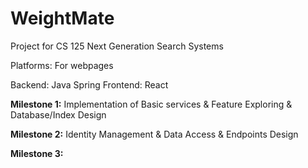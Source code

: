 # WeightMate
Project for CS 125 Next Generation Search Systems

Platforms: For webpages

Backend: Java Spring
Frontend: React

<strong>Milestone 1:</strong> Implementation of Basic services & Feature Exploring & Database/Index Design

<strong>Milestone 2:</strong> Identity Management & Data Access & Endpoints Design

<strong>Milestone 3:</strong> 
